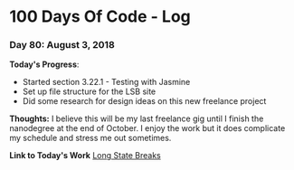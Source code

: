 # 100 Days Of Code - Log

### Day 80: August 3, 2018

**Today's Progress**: 
* Started section 3.22.1 - Testing with Jasmine
* Set up file structure for the LSB site
* Did some research for design ideas on this new freelance project

**Thoughts:** 
I believe this will be my last freelance gig until I finish the nanodegree at the end of October.  I enjoy the work but it does complicate my schedule and stress me out sometimes.

**Link  to Today's Work**
[Long State Breaks](https://js-goose.github.io/long-state-breaks/)
